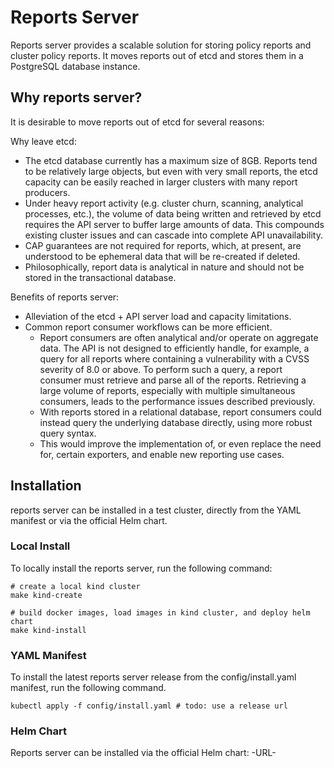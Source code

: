# Reports Server

Reports server provides a scalable solution for storing policy reports and cluster policy reports. It moves reports out of etcd and stores them in a PostgreSQL database instance.

## Why reports server?

It is desirable to move reports out of etcd for several reasons:

Why leave etcd:

- The etcd database currently has a maximum size of 8GB. Reports tend to be relatively large objects, but even with very small reports, the etcd capacity can be easily reached in larger clusters with many report producers.
- Under heavy report activity (e.g. cluster churn, scanning, analytical processes, etc.), the volume of data being written and retrieved by etcd requires the API server to buffer large amounts of data. This compounds existing cluster issues and can cascade into complete API unavailability.
- CAP guarantees are not required for reports, which, at present, are understood to be ephemeral data that will be re-created if deleted.
- Philosophically, report data is analytical in nature and should not be stored in the transactional database.

Benefits of reports server:

- Alleviation of the etcd + API server load and capacity limitations.
- Common report consumer workflows can be more efficient.
    - Report consumers are often analytical and/or operate on aggregate data. The API is not designed to efficiently handle, for example, a query for all reports where containing a vulnerability with a CVSS severity of 8.0 or above. To perform such a query, a report consumer must retrieve and parse all of the reports. Retrieving a large volume of reports, especially with multiple simultaneous consumers, leads to the performance issues described previously.
    - With reports stored in a relational database, report consumers could instead query the underlying database directly, using more robust query syntax.
    - This would improve the implementation of, or even replace the need for, certain exporters, and enable new reporting use cases.

## Installation

reports server can be installed in a test cluster, directly from the YAML manifest or via the official Helm chart. 

### Local Install
To locally install the reports server, run the following command:

```shell
# create a local kind cluster
make kind-create

# build docker images, load images in kind cluster, and deploy helm chart
make kind-install
```

### YAML Manifest
To install the latest reports server release from the config/install.yaml manifest, run the following command.
```shell
kubectl apply -f config/install.yaml # todo: use a release url
```

### Helm Chart
Reports server can be installed via the official Helm chart: -URL-